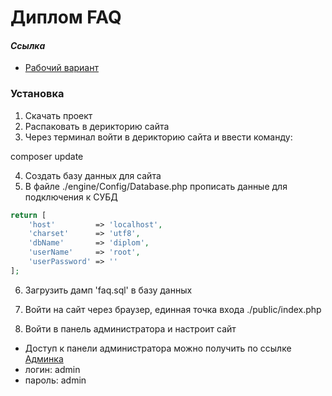Диплом FAQ
=====================

#### ***Ссылка***
 * [Рабочий вариант](http://university.netology.ru/user_data/simchuk/graduate/public/)

### Установка

1. Скачать проект 
2. Распаковать в дерикторию сайта
3. Через терминал войти в дерикторию сайта и ввести команду:

composer update

4. Создать базу данных для сайта
5. В файле ./engine/Config/Database.php прописать данные для подключения к СУБД
```php
return [
    'host'         => 'localhost', 
    'charset'      => 'utf8',      
    'dbName'       => 'diplom',    
    'userName'     => 'root',      
    'userPassword' => ''       
];
```
6. Загрузить дамп 'faq.sql' в базу данных

8. Войти на сайт через браузер, единная точка входа ./public/index.php
9. Войти в панель администратора и настроит сайт 
 * Доступ к панели администратора можно получить по ссылке [Админка](http://university.netology.ru/u/simchuk/graduate/public/?/admin )
 * логин: admin 
 * пароль: admin

